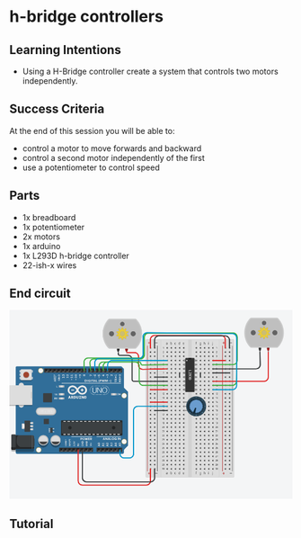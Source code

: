 # h-bridge controllers

## Learning Intentions 

- Using a H-Bridge controller create a system that controls two motors independently.

## Success Criteria 

At the end of this session you will be able to: 

- control a motor to move forwards and backward
- control a second motor independently of the first 
- use a potentiometer to control speed 

## Parts 

- 1x breadboard
- 1x potentiometer
- 2x motors
- 1x arduino
- 1x L293D h-bridge controller
- 22-ish-x wires



## End circuit 

![Simple Motor config](ArduinoC/images/image-6.png)

## Tutorial

